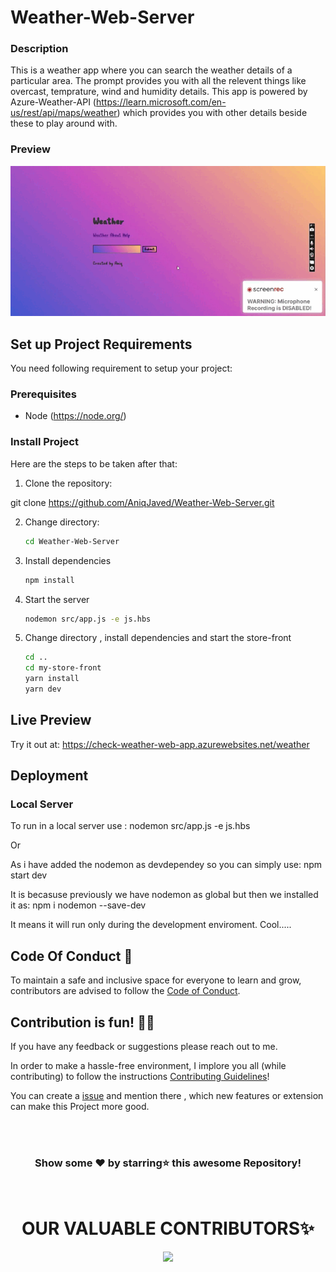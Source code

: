 
# Weather-Web-Server


### Description

This is a weather app where you can search the weather details of a particular area. The prompt provides you with all the relevent things like overcast, temprature, wind and humidity details. This app is powered by Azure-Weather-API (https://learn.microsoft.com/en-us/rest/api/maps/weather) which provides you with other details beside these to play around with.

### Preview


![](weather.gif)



## Set up Project Requirements

You need following requirement to setup your project:

### Prerequisites

- Node (https://node.org/)

### Install Project

Here are the steps to be taken after that:


1. Clone the repository:

git clone https://github.com/AniqJaved/Weather-Web-Server.git


2. Change directory:
    ```bash
    cd Weather-Web-Server
    ```
3. Install dependencies
    ```bash
    npm install
    ```
4. Start the server
    ```bash
    nodemon src/app.js -e js.hbs
    ```
5. Change directory , install dependencies and start the store-front
    ```bash
    cd ..
    cd my-store-front
    yarn install
    yarn dev
    ```

## Live Preview
Try it out at: https://check-weather-web-app.azurewebsites.net/weather


## Deployment


### Local Server
To run in a local server use : nodemon src/app.js -e js.hbs

Or

As i have added the nodemon as devdependey so you can simply use: npm start dev

It is becasuse previously we have nodemon as global but then we installed it as: npm i nodemon --save-dev

It means it will run only during the development enviroment. Cool.....



## Code Of Conduct 📜

To maintain a safe and inclusive space for everyone to learn and grow, contributors are advised to follow the [Code of Conduct](https://github.com/AniqJaved/Weather-Web-Server/blob/master/CODE_OF_CONDUCT.md).


## Contribution is fun! ✌🏼

If you have any feedback or suggestions please reach out to me.  

In order to make a hassle-free environment, I implore you all (while contributing) to follow the instructions [Contributing Guidelines](https://github.com/AniqJaved/Weather-Web-Server/blob/master/CONTRIBUTING.md)!

You can create a <a href="https://github.com/AniqJaved/Weather-Web-Server/issues">issue</a> and mention there , which new features or extension can make this Project more good.


<!-- ------------------------------------------------------------------------------------------------------------------------------------------------------------------ -->

<br>
  
<br>


<div align="center">

### Show some ❤️ by starring⭐ this awesome Repository!

</div>
<br>  

<h1 align=center> OUR VALUABLE CONTRIBUTORS✨ </h1>
<p align="center">
  
	
<a href="https://github.com/AniqJaved/Weather-Web-Server/graphs/contributors">
  <img src="https://contrib.rocks/image?repo=AniqJaved/Weather-Web-Server" />
</a>


